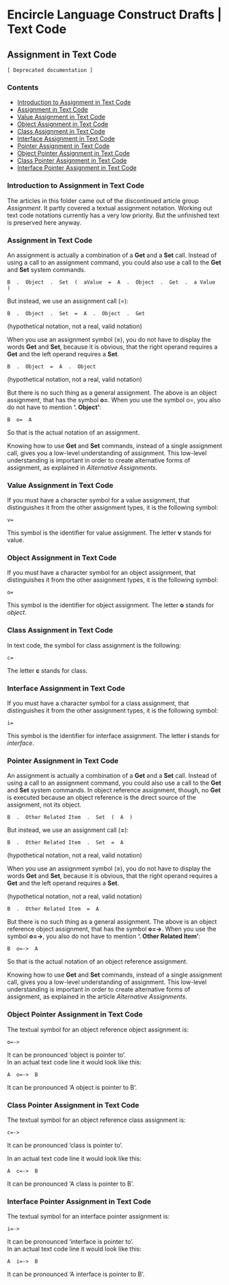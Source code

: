 Encircle Language Construct Drafts | Text Code
==============================================

Assignment in Text Code
-----------------------

`[ Deprecated documentation ]`

### Contents

- [Introduction to Assignment in Text Code](#introduction-to-assignment-in-text-code)
- [Assignment in Text Code](#assignment-in-text-code-1)
- [Value Assignment in Text Code](#value-assignment-in-text-code)
- [Object Assignment in Text Code](#object-assignment-in-text-code)
- [Class Assignment in Text Code](#class-assignment-in-text-code)
- [Interface Assignment in Text Code](#interface-assignment-in-text-code)
- [Pointer Assignment in Text Code](#pointer-assignment-in-text-code)
- [Object Pointer Assignment in Text Code](#object-pointer-assignment-in-text-code)
- [Class Pointer Assignment in Text Code](#class-pointer-assignment-in-text-code)
- [Interface Pointer Assignment in Text Code](#interface-pointer-assignment-in-text-code)

### Introduction to Assignment in Text Code

The articles in this folder came out of the discontinued article group *Assignment*. It partly covered a textual assignment notation. Working out text code notations currently has a very low priority. But the unfinished text is preserved here anyway.

### Assignment in Text Code

An assignment is actually a combination of a __Get__ and a __Set__ call. Instead of using a call to an assignment command, you could also use a call to the __Get__ and __Set__ system commands. 

```
B  .  Object  .  Set  (  aValue  =  A  .  Object  .  Get  .  a Value  )
```

But instead, we use an assignment call (=):

```
B  .  Object  .  Set  =  A  .  Object  .  Get
```

(hypothetical notation, not a real, valid notation)

When you use an assignment symbol (__=__), you do not have to display the words __Get__ and __Set__, because it is obvious, that the right operand requires a __Get__ and the left operand requires a __Set__.

```
B  .  Object  =  A  .  Object
```

(hypothetical notation, not a real, valid notation)

But there is no such thing as a general assignment. The above is an object assignment, that has the symbol __o=__. When you use the symbol o=, you also do not have to mention __‘.  Object’__:

```
B  o=  A
```

So that is the actual notation of an assignment.

Knowing how to use __Get__ and __Set__ commands, instead of a single assignment call, gives you a low-level understanding of assignment. This low-level understanding is important in order to create alternative forms of assignment, as explained in *Alternative Assignments*.

### Value Assignment in Text Code

If you must have a character symbol for a value assignment, that distinguishes it from the other assignment types, it is the following symbol:

```
v=
```

This symbol is the identifier for value assignment. The letter __v__ stands for value.

### Object Assignment in Text Code

If you must have a character symbol for an object assignment, that distinguishes it from the other assignment types, it is the following symbol:

```
o=
```

This symbol is the identifier for object assignment. The letter __o__ stands for *object*.

### Class Assignment in Text Code

In text code, the symbol for class assignment is the following:

```
c=
```

The letter __c__ stands for class.

### Interface Assignment in Text Code

If you must have a character symbol for a class assignment, that distinguishes it from the other assignment types, it is the following symbol:

    i=

This symbol is the identifier for interface assignment. The letter __i__ stands for *interface*.

### Pointer Assignment in Text Code

An assignment is actually a combination of a __Get__ and a __Set__ call. Instead of using a call to an assignment command, you could also use a call to the __Get__ and __Set__ system commands. In object reference assignment, though, no __Get__ is executed because an object reference is the direct source of the assignment, not its object.

```
B  .  Other Related Item  .  Set  (  A  )
```

But instead, we use an assignment call (__=__):

```
B  .  Other Related Item  .  Set  =  A
```

(hypothetical notation, not a real, valid notation)

When you use an assignment symbol (__=__), you do not have to display the words __Get__ and __Set__, because it is obvious, that the right operand requires a __Get__ and the left operand requires a __Set__.

(hypothetical notation, not a real, valid notation)

```
B  .  Other Related Item  =  A
```

But there is no such thing as a general assignment. The above is an object reference object assignment, that has the symbol __o=->__. When you use the symbol __o=->__, you also do not have to mention __‘.  Other Related Item’__:

```
B  o=->  A
```

So that is the actual notation of an object reference assignment.

Knowing how to use __Get__ and __Set__ commands, instead of a single assignment call, gives you a low-level understanding of assignment. This low-level understanding is important in order to create alternative forms of assignment, as explained in the article *Alternative Assignments*.

### Object Pointer Assignment in Text Code

The textual symbol for an object reference object assignment is:

```
o=->
```

It can be pronounced ‘object is pointer to’.  
In an actual text code line it would look like this:

```
A  o=->  B
```

It can be pronounced ‘A object is pointer to B’.

### Class Pointer Assignment in Text Code

The textual symbol for an object reference class assignment is:

```
c=->
```

It can be pronounced ‘class is pointer to’.

In an actual text code line it would look like this:

```
A  c=->  B
```

It can be pronounced ‘A class is pointer to B’.

### Interface Pointer Assignment in Text Code

The textual symbol for an interface pointer assignment is:

    i=->

It can be pronounced ‘interface is pointer to’.  
In an actual text code line it would look like this:

    A  i=->  B

It can be pronounced ‘A interface is pointer to B’.